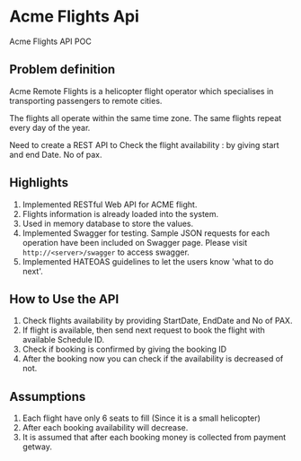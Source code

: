 # Acme Flights Api
Acme Flights API POC

## Problem definition

Acme Remote Flights is a helicopter flight operator which specialises in transporting passengers to remote cities. 
 
The flights all operate within the same time zone.  The same flights repeat every day of the year.

Need to create a REST API to Check the flight availability : by giving start and end Date. No of pax.

## Highlights
1. Implemented RESTful Web API for ACME flight. 
2. Flights information is already loaded into the system.
2. Used in memory database to store the values.
3. Implemented Swagger for testing. Sample JSON requests for each operation have been included on Swagger page. Please visit `http://<server>/swagger` to access swagger.
4. Implemented HATEOAS guidelines to let the users know 'what to do next'.


## How to Use the API
1. Check flights availability by providing StartDate, EndDate and No of PAX.
2. If flight is available, then send next request to book the flight with available Schedule ID.
3. Check if booking is confirmed by giving the booking ID
4. After the booking now you can check if the availability is decreased of not.

## Assumptions
1. Each flight have only 6 seats to fill (Since it is a small helicopter)
2. After each booking availability will decrease.
3. It is assumed that after each booking money is collected from payment getway.
